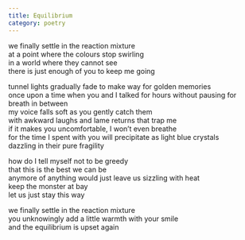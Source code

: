 ```yaml
---
title: Equilibrium
category: poetry
---
```


we finally settle in the reaction mixture  
at a point where the colours stop swirling  
in a world where they cannot see  
there is just enough of you to keep me going  

tunnel lights gradually fade to make way for golden memories  
once upon a time when you and I talked for hours without pausing for breath in between  
my voice falls soft as you gently catch them  
with awkward laughs and lame returns that trap me  
if it makes you uncomfortable, I won’t even breathe  
for the time I spent with you will precipitate as light blue crystals  
dazzling in their pure fragility  

how do I tell myself not to be greedy  
that this is the best we can be  
anymore of anything would just leave us sizzling with heat  
keep the monster at bay  
let us just stay this way  

we finally settle in the reaction mixture  
you unknowingly add a little warmth with your smile  
and the equilibrium is upset again  